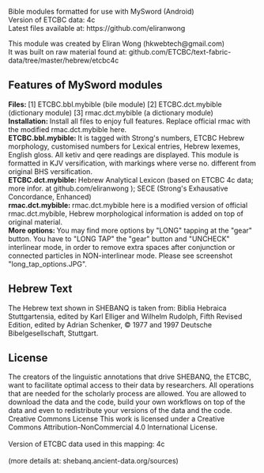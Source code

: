 <p>Bible modules formatted for use with MySword (Android) <br />
Version of ETCBC data: 4c<br />
Latest files available at: https://github.com/eliranwong
</p>

<p>This module was created by Eliran Wong (hkwebtech@gmail.com)<br />
It was built on raw material found at: github.com/ETCBC/text-fabric-data/tree/master/hebrew/etcbc4c
</p>

<h2>Features of MySword modules</h2>
<p>
<b>Files: </b>[1] ETCBC.bbl.mybible (bile module) [2] ETCBC.dct.mybible (dictionary module) [3] rmac.dct.mybible (a dictionary module)<br />
<b>Installation: </b>Install all files to enjoy full features.  Replace official rmac with the modified rmac.dct.mybible here.<br />
<b>ETCBC.bbl.mybible: </b>It is tagged with Strong's numbers, ETCBC Hebrew morphology, customised numbers for Lexical entries, Hebrew lexemes, English gloss.  All ketiv and qere readings are displayed.  This module is formatted in KJV versification, with markings where verse no. different from original BHS versification.<br />
<b>ETCBC.dct.mybible: </b>Hebrew Analytical Lexicon (based on ETCBC 4c data; more infor. at github.com/eliranwong ); SECE (Strong's Exhausative Concordance, Enhanced)<br />
<b>rmac.dct.mybible: </b>rmac.dct.mybible here is a modified version of official rmac.dct.mybible, Hebrew morphological information is added on top of original material.<br />
<b>More options: </b>You may find more options by "LONG" tapping at the "gear" button.  You have to "LONG TAP" the "gear" button and "UNCHECK" interlinear mode, in order to remove extra spaces after conjunction or connected particles in NON-interlinear mode.  Please see screenshot "long_tap_options.JPG".
</p>
<h2>Hebrew Text</h2>
<p>
The Hebrew text shown in SHEBANQ is taken from: Biblia Hebraica Stuttgartensia, edited by Karl Elliger and Wilhelm Rudolph, Fifth Revised Edition, edited by Adrian Schenker, © 1977 and 1997 Deutsche Bibelgesellschaft, Stuttgart.<br />
</p>
<h2>License</h2>
<p>The creators of the linguistic annotations that drive SHEBANQ, the ETCBC, want to facilitate optimal access to their data by researchers. All operations that are needed for the scholarly process are allowed. You are allowed to download the data and the code, build your own workflows on top of the data and even to redistribute your versions of the data and the code.
<br />
Creative Commons License
This work is licensed under a Creative Commons Attribution-NonCommercial 4.0 International License.<br />
<br />
Version of ETCBC data used in this mapping: 4c<br /><br />
(more details at: shebanq.ancient-data.org/sources)
</p>
